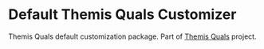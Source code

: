# Default Themis Quals Customizer
Themis Quals default customization package. Part of [Themis Quals](https://github.com/themis-project/themis-quals) project.
